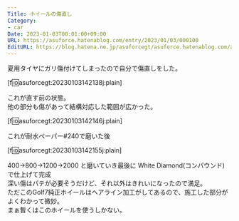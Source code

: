```yaml
---
Title: ホイールの傷直し
Category:
- car
Date: 2023-01-03T00:01:00+09:00
URL: https://asuforce.hatenablog.com/entry/2023/01/03/000100
EditURL: https://blog.hatena.ne.jp/asuforcegt/asuforce.hatenablog.com/atom/entry/4207112889950701818
---
```


夏用タイヤにガリ傷付けてしまったので自分で傷直しをした。

[f:id:asuforcegt:20230103142138j:plain]

これが直す前の状態。  
他の部分も傷があって結構対応した範囲が広かった。

[f:id:asuforcegt:20230103142146j:plain]

これが耐水ペーパー#240で磨いた後

[f:id:asuforcegt:20230103142155j:plain]

400->800->1200->2000 と磨いていき最後に White Diamond(コンパウンド) で仕上げて完成  
深い傷はパテが必要そうだけど、それ以外はきれいになったので満足。  
ただこのGolf7純正ホイールはヘアライン加工がしてあるので、施工した部分がよくわかって微妙。  
まぁ暫くはこのホイールを使うしかない。
